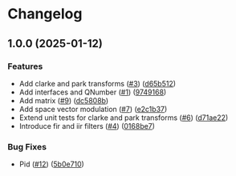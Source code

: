 # Changelog

## 1.0.0 (2025-01-12)


### Features

* Add clarke and park transforms ([#3](https://github.com/embedded-pro/embedded-dsp-control/issues/3)) ([d65b512](https://github.com/embedded-pro/embedded-dsp-control/commit/d65b512c7653442229ce4a8291dce8a04ce35767))
* Add interfaces and QNumber ([#1](https://github.com/embedded-pro/embedded-dsp-control/issues/1)) ([9749168](https://github.com/embedded-pro/embedded-dsp-control/commit/9749168b82b18871280f34626c732758356e13b5))
* Add matrix ([#9](https://github.com/embedded-pro/embedded-dsp-control/issues/9)) ([dc5808b](https://github.com/embedded-pro/embedded-dsp-control/commit/dc5808b4337f2bfe0ee10eeb1791d334aa4f961b))
* Add space vector modulation ([#7](https://github.com/embedded-pro/embedded-dsp-control/issues/7)) ([e2c1b37](https://github.com/embedded-pro/embedded-dsp-control/commit/e2c1b3719d3c45ab94cd3dd679f69ca21c590c0f))
* Extend unit tests for clarke and park transforms ([#6](https://github.com/embedded-pro/embedded-dsp-control/issues/6)) ([d71ae22](https://github.com/embedded-pro/embedded-dsp-control/commit/d71ae22fd1534f7d523a0faa0d84ed58cfb6fcb7))
* Introduce fir and iir filters ([#4](https://github.com/embedded-pro/embedded-dsp-control/issues/4)) ([0168be7](https://github.com/embedded-pro/embedded-dsp-control/commit/0168be7d8b44f6c23cfce27a98d8f87de9aed267))


### Bug Fixes

* Pid ([#12](https://github.com/embedded-pro/embedded-dsp-control/issues/12)) ([5b0e710](https://github.com/embedded-pro/embedded-dsp-control/commit/5b0e710cc11eb26a2b24175edb3cfa8867890fd8))
